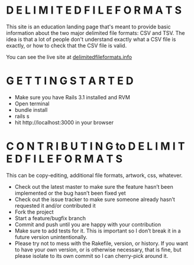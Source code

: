 D E L I M I T E D  F I L E  F O R M A T S
=========================================

This site is an education landing page that's meant to provide basic information about the two major delimited file formats: CSV and TSV. The idea is that a lot of people don't understand exactly what a CSV file is exactly, or how to check that the CSV file is valid. 

You can see the live site at [delimitedfileformats.info](http://delimitedfileformats.info)


G E T T I N G S T A R T E D
===========================

* Make sure you have Rails 3.1 installed and RVM
* Open terminal
* bundle install
* rails s
* hit http://localhost:3000 in your browser


C O N T R I B U T I N G  to  D E L I M I T E D  F I L E  F O R M A T S
========================================================

This can be copy-editing, additional file formats, artwork, css, whatever.

* Check out the latest master to make sure the feature hasn’t been implemented or the bug hasn’t been fixed yet
* Check out the issue tracker to make sure someone already hasn’t requested it and/or contributed it
* Fork the project
* Start a feature/bugfix branch
* Commit and push until you are happy with your contribution
* Make sure to add tests for it. This is important so I don’t break it in a future version unintentionally.
* Please try not to mess with the Rakefile, version, or history. If you want to have your own version, or is otherwise necessary, that is fine, but please isolate to its own commit so I can cherry-pick around it.


